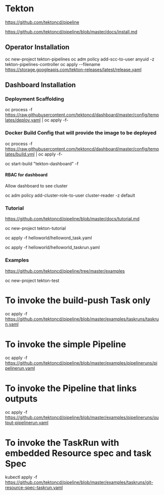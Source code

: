 # Tekton

https://github.com/tektoncd/pipeline

https://github.com/tektoncd/pipeline/blob/master/docs/install.md

## Operator Installation

oc new-project tekton-pipelines
oc adm policy add-scc-to-user anyuid -z tekton-pipelines-controller
oc apply --filename https://storage.googleapis.com/tekton-releases/latest/release.yaml

## Dashboard Installation

### Deployment Scaffolding

oc process -f https://raw.githubusercontent.com/tektoncd/dashboard/master/config/templates/deploy.yaml | oc apply -f-

### Docker Build Config that will provide the image to be deployed

oc process -f https://raw.githubusercontent.com/tektoncd/dashboard/master/config/templates/build.yml | oc apply -f-

oc start-build "tekton-dashboard" -f

#### RBAC for dashboard

Allow dashboard to see cluster

oc adm policy add-cluster-role-to-user cluster-reader -z default


### Tutorial

https://github.com/tektoncd/pipeline/blob/master/docs/tutorial.md

oc new-project tekton-tutorial

oc apply -f helloworld/helloword_task.yaml

oc apply -f helloworld/helloworld_taskrun.yaml


### Examples

https://github.com/tektoncd/pipeline/tree/master/examples

oc new-project tekton-test


# To invoke the build-push Task only
oc apply -f https://github.com/tektoncd/pipeline/blob/master/examples/taskruns/taskrun.yaml

# To invoke the simple Pipeline
oc apply -f https://github.com/tektoncd/pipeline/blob/master/examples/pipelineruns/pipelinerun.yaml

# To invoke the Pipeline that links outputs
oc apply -f https://github.com/tektoncd/pipeline/blob/master/examples/pipelineruns/output-pipelinerun.yaml

# To invoke the TaskRun with embedded Resource spec and task Spec
kubectl apply -f https://github.com/tektoncd/pipeline/blob/master/examples/taskruns/git-resource-spec-taskrun.yaml